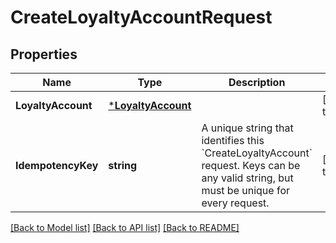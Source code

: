 # CreateLoyaltyAccountRequest

## Properties
Name | Type | Description | Notes
------------ | ------------- | ------------- | -------------
**LoyaltyAccount** | [***LoyaltyAccount**](LoyaltyAccount.md) |  | [default to null]
**IdempotencyKey** | **string** | A unique string that identifies this &#x60;CreateLoyaltyAccount&#x60; request.  Keys can be any valid string, but must be unique for every request. | [default to null]

[[Back to Model list]](../README.md#documentation-for-models) [[Back to API list]](../README.md#documentation-for-api-endpoints) [[Back to README]](../README.md)

